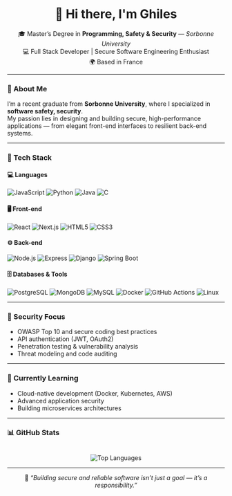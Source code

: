 <!-- Profile README for GitHub -->
<h1 align="center">👋 Hi there, I'm Ghiles</h1>

<p align="center">
🎓 Master’s Degree in <strong>Programming, Safety & Security</strong> — <em>Sorbonne University</em><br>
💻 Full Stack Developer | Secure Software Engineering Enthusiast<br>
🌍 Based in France 
</p>

---

### 🚀 About Me
I’m a recent graduate from **Sorbonne University**, where I specialized in **software safety, security**.  
My passion lies in designing and building secure, high-performance applications — from elegant front-end interfaces to resilient back-end systems.


---

### 🧠 Tech Stack
#### 💻 Languages
![JavaScript](https://img.shields.io/badge/-JavaScript-F7DF1E?style=flat&logo=javascript&logoColor=black)
![Python](https://img.shields.io/badge/-Python-3776AB?style=flat&logo=python&logoColor=white)
![Java](https://img.shields.io/badge/-Java-007396?style=flat&logo=java&logoColor=white)
![C](https://img.shields.io/badge/-C-A8B9CC?style=flat&logo=c&logoColor=black)


#### 🖥️ Front-end
![React](https://img.shields.io/badge/-React-61DAFB?style=flat&logo=react&logoColor=black)
![Next.js](https://img.shields.io/badge/-Next.js-000000?style=flat&logo=next.js&logoColor=white)
![HTML5](https://img.shields.io/badge/-HTML5-E34F26?style=flat&logo=html5&logoColor=white)
![CSS3](https://img.shields.io/badge/-CSS3-1572B6?style=flat&logo=css3&logoColor=white)


#### ⚙️ Back-end
![Node.js](https://img.shields.io/badge/-Node.js-339933?style=flat&logo=node.js&logoColor=white)
![Express](https://img.shields.io/badge/-Express-000000?style=flat&logo=express&logoColor=white)
![Django](https://img.shields.io/badge/-Django-092E20?style=flat&logo=django&logoColor=white)
![Spring Boot](https://img.shields.io/badge/-Spring%20Boot-6DB33F?style=flat&logo=spring-boot&logoColor=white)

#### 🗄️ Databases & Tools
![PostgreSQL](https://img.shields.io/badge/-PostgreSQL-4169E1?style=flat&logo=postgresql&logoColor=white)
![MongoDB](https://img.shields.io/badge/-MongoDB-47A248?style=flat&logo=mongodb&logoColor=white)
![MySQL](https://img.shields.io/badge/-MySQL-4479A1?style=flat&logo=mysql&logoColor=white)
![Docker](https://img.shields.io/badge/-Docker-2496ED?style=flat&logo=docker&logoColor=white)
![GitHub Actions](https://img.shields.io/badge/-GitHub%20Actions-2088FF?style=flat&logo=github-actions&logoColor=white)
![Linux](https://img.shields.io/badge/-Linux-FCC624?style=flat&logo=linux&logoColor=black)

---

### 🔐 Security Focus
- OWASP Top 10 and secure coding best practices  
- API authentication (JWT, OAuth2)  
- Penetration testing & vulnerability analysis  
- Threat modeling and code auditing  

---

### 🌱 Currently Learning
- Cloud-native development (Docker, Kubernetes, AWS)  
- Advanced application security  
- Building microservices architectures  

---

### 📊 GitHub Stats
<p align="center">
  <br>
  <img src="https://github-readme-stats.vercel.app/api/top-langs/?username=LeTigrep&layout=compact&theme=radical" alt="Top Languages" />
</p>


---

<p align="center">
💬 <em>“Building secure and reliable software isn’t just a goal — it’s a responsibility.”</em>
</p>
